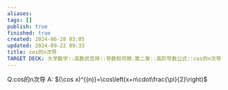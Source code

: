 ```yaml
---
aliases: 
tags: []
publish: true
finished: true
created: 2024-06-28 03:05
updated: 2024-09-22 09:33
title: cos的n次导
TARGET DECK: 大学数学::高数武忠祥::导数和可微-第二章::高阶导数公式::cos的n次导
---
```


Q:cos的n次导
A: $(\cos x)^{(n)}=\cos\left(x+n\cdot\frac{\pi}{2}\right)$


